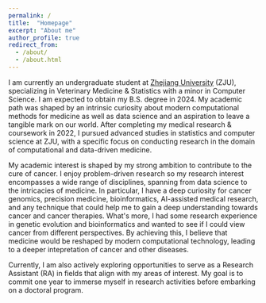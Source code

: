 ```yaml
---
permalink: /
title:  "Homepage"
excerpt: "About me"
author_profile: true
redirect_from: 
  - /about/
  - /about.html
---
```



I am currently an undergraduate student at [Zhejiang University](https://www.zju.edu.cn/english/) (ZJU), specializing in Veterinary Medicine & Statistics with a minor in Computer Science. I am expected to obtain my B.S. degree in 2024. My academic path was shaped by an intrinsic curiosity about modern computational methods for medicine as well as data science and an aspiration to leave a tangible mark on our world. After completing my medical research & coursework in 2022, I pursued advanced studies in statistics and computer science at ZJU, with a specific focus on conducting research in the domain of computational and data-driven medicine.

My academic interest is shaped by my strong ambition to contribute to the cure of cancer. I enjoy problem-driven research so my research interest encompasses a wide range of disciplines, spanning from data science to the intricacies of medicine. In particular, I have a deep curiosity for cancer genomics, precision medicine, bioinformatics, AI-assisted medical research, and any technique that could help me to gain a deep understanding towards cancer and cancer therapies. What's more, I had some research experience in genetic evolution and bioinformatics and wanted to see if I could view cancer from different perspectives. By achieving this, I believe that medicine would be reshaped by modern computational technology, leading to a deeper intepretation of cancer and other diseases. 

Currently, I am also actively exploring opportunities to serve as a Research Assistant (RA) in fields that align with my areas of interest. My goal is to commit one year to immerse myself in research activities before embarking on a doctoral program. 
